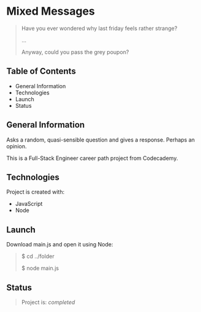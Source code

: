 # Mixed Messages


> Have you ever wondered why last friday feels rather strange?
> 
> ...
> 
> Anyway, could you pass the grey poupon?

## Table of Contents

- General Information
- Technologies
- Launch
- Status

## General Information

Asks a random, quasi-sensible question and gives a response. Perhaps an opinion.

This is a Full-Stack Engineer career path project from Codecademy.

## Technologies

Project is created with:

- JavaScript
- Node

## Launch

Download main.js and open it using Node:

> $ cd ../folder
>
> $ node main.js

## Status

> Project is: _completed_
